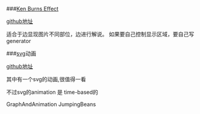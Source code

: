 ###[Ken Burns Effect](http://en.wikipedia.org/wiki/Ken_Burns_effect)

[github地址](https://github.com/flavioarfaria/KenBurnsView)

适合于边显现图片不同部位，边进行解说。
如果要自己控制显示区域，要自己写generator


###[svg](http://en.wikipedia.org/wiki/Scalable_Vector_Graphics)动画


[github地址](https://github.com/Tibolte/Android-Anim-Playground)

其中有一个svg的动画,很值得一看

不过svg的animation 是 time-based的


GraphAndAnimation
JumpingBeans

